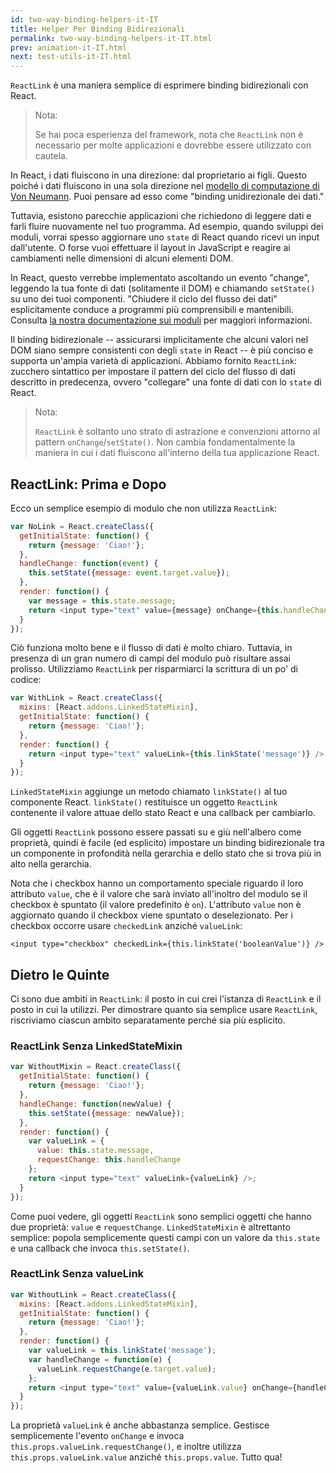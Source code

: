 ```yaml
---
id: two-way-binding-helpers-it-IT
title: Helper Per Binding Bidirezionali
permalink: two-way-binding-helpers-it-IT.html
prev: animation-it-IT.html
next: test-utils-it-IT.html
---
```


`ReactLink` è una maniera semplice di esprimere binding bidirezionali con React.

> Nota:
>
> Se hai poca esperienza del framework, nota che `ReactLink` non è necessario per molte applicazioni e dovrebbe essere utilizzato con cautela.

In React, i dati fluiscono in una direzione: dal proprietario ai figli. Questo poiché i dati fluiscono in una sola direzione nel [modello di computazione di Von Neumann](https://en.wikipedia.org/wiki/Von_Neumann_architecture). Puoi pensare ad esso come "binding unidirezionale dei dati."

Tuttavia, esistono parecchie applicazioni che richiedono di leggere dati e farli fluire nuovamente nel tuo programma. Ad esempio, quando sviluppi dei moduli, vorrai spesso aggiornare uno `state` di React quando ricevi un input dall'utente. O forse vuoi effettuare il layout in JavaScript e reagire ai cambiamenti nelle dimensioni di alcuni elementi DOM.

In React, questo verrebbe implementato ascoltando un evento "change", leggendo la tua fonte di dati (solitamente il DOM) e chiamando `setState()` su uno dei tuoi componenti. "Chiudere il ciclo del flusso dei dati" esplicitamente conduce a programmi più comprensibili e mantenibili. Consulta [la nostra documentazione sui moduli](/docs/forms.html) per maggiori informazioni.

Il binding bidirezionale -- assicurarsi implicitamente che alcuni valori nel DOM siano sempre consistenti con degli `state` in  React -- è più conciso e supporta un'ampia varietà di applicazioni. Abbiamo fornito `ReactLink`: zucchero sintattico per impostare il pattern del ciclo del flusso di dati descritto in predecenza, ovvero "collegare" una fonte di dati con lo `state` di React.

> Nota:
>
> `ReactLink` è soltanto uno strato di astrazione e convenzioni attorno al pattern `onChange`/`setState()`. Non cambia fondamentalmente la maniera in cui i dati fluiscono all'interno della tua applicazione React.

## ReactLink: Prima e Dopo

Ecco un semplice esempio di modulo che non utilizza `ReactLink`:

```javascript
var NoLink = React.createClass({
  getInitialState: function() {
    return {message: 'Ciao!'};
  },
  handleChange: function(event) {
    this.setState({message: event.target.value});
  },
  render: function() {
    var message = this.state.message;
    return <input type="text" value={message} onChange={this.handleChange} />;
  }
});
```

Ciò funziona molto bene e il flusso di dati è molto chiaro. Tuttavia, in presenza di un gran numero di campi del modulo può risultare assai prolisso. Utilizziamo `ReactLink` per risparmiarci la scrittura di un po' di codice:

```javascript
var WithLink = React.createClass({
  mixins: [React.addons.LinkedStateMixin],
  getInitialState: function() {
    return {message: 'Ciao!'};
  },
  render: function() {
    return <input type="text" valueLink={this.linkState('message')} />;
  }
});
```

`LinkedStateMixin` aggiunge un metodo chiamato `linkState()` al tuo componente React. `linkState()` restituisce un oggetto `ReactLink` contenente il valore attuae dello stato React e una callback per cambiarlo.

Gli oggetti `ReactLink` possono essere passati su e giù nell'albero come proprietà, quindi è facile (ed esplicito) impostare un binding bidirezionale tra un componente in profondità nella gerarchia e dello stato che si trova più in alto nella gerarchia.

Nota che i checkbox hanno un comportamento speciale riguardo il loro attributo `value`, che è il valore che sarà inviato all'inoltro del modulo se il checkbox è spuntato (il valore predefinito è `on`). L'attributo `value` non è aggiornato quando il checkbox viene spuntato o deselezionato. Per i checkbox occorre usare `checkedLink` anziché `valueLink`:
```
<input type="checkbox" checkedLink={this.linkState('booleanValue')} />
```


## Dietro le Quinte

Ci sono due ambiti in `ReactLink`: il posto in cui crei l'istanza di `ReactLink` e il posto in cui la utilizzi. Per dimostrare quanto sia semplice usare `ReactLink`, riscriviamo ciascun ambito separatamente perché sia più esplicito.

### ReactLink Senza LinkedStateMixin

```javascript
var WithoutMixin = React.createClass({
  getInitialState: function() {
    return {message: 'Ciao!'};
  },
  handleChange: function(newValue) {
    this.setState({message: newValue});
  },
  render: function() {
    var valueLink = {
      value: this.state.message,
      requestChange: this.handleChange
    };
    return <input type="text" valueLink={valueLink} />;
  }
});
```

Come puoi vedere, gli oggetti `ReactLink` sono semplici oggetti che hanno due proprietà: `value` e `requestChange`. `LinkedStateMixin` è altrettanto semplice: popola semplicemente questi campi con un valore da `this.state` e una callback che invoca `this.setState()`.

### ReactLink Senza valueLink

```javascript
var WithoutLink = React.createClass({
  mixins: [React.addons.LinkedStateMixin],
  getInitialState: function() {
    return {message: 'Ciao!'};
  },
  render: function() {
    var valueLink = this.linkState('message');
    var handleChange = function(e) {
      valueLink.requestChange(e.target.value);
    };
    return <input type="text" value={valueLink.value} onChange={handleChange} />;
  }
});
```

La proprietà `valueLink` è anche abbastanza semplice. Gestisce semplicemente l'evento `onChange` e invoca `this.props.valueLink.requestChange()`, e inoltre utilizza `this.props.valueLink.value` anziché `this.props.value`. Tutto qua!
